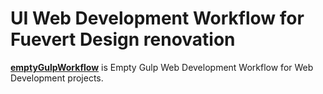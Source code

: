 # UI Web Development Workflow for Fuevert Design renovation

**[emptyGulpWorkflow](https://github.com/epworkplace/Fuevert-UI-Update)** is Empty Gulp Web Development Workflow for Web Development projects.

